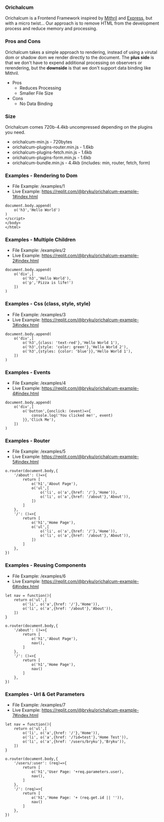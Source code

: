 ### Orichalcum

Orichalcum is a Frontend Framework inspired by [Mithril](https://mithril.js.org/) and [Express](https://expressjs.com/), but with a micro twist... Our approach is to remove HTML from the development process and reduce memory and processing. 
&nbsp;

### Pros and Cons

Orichalcum takes a simple approach to rendering, instead of using a virutal dom or shadow dom we render directly to the document. The **plus side** is that we don't have to expend additional processing on observers or rerendering, but the **downside** is that we don't support data binding like Mithril.
&nbsp;

* Pros
    * Reduces Processing
    * Smaller File Size
* Cons
    * No Data Binding

### Size

Orichalcum comes 720b-4.4kb uncompressed depending on the plugins you need.  

* orichalcum-min.js - 720bytes
* orichalcum-plugins-router.min.js - 1.6kb
* orichalcum-plugins-fetch.min.js - 1.6kb
* orichalcum-plugins-form.min.js - 1.6kb
* orichalcum-bundle.min.js - 4.4kb (includes: min, router, fetch, form)

### Examples - Rendering to Dom

* File Example: /examples/1
* Live Example: https://replit.com/@bryku/orichalcum-example-1#index.html

```
document.body.append(
    o('h3','Hello World')
)
</script>
</body>
</html>
```

### Examples - Multiple Children

* File Example: /examples/2
* Live Example: https://replit.com/@bryku/orichalcum-example-2#index.html

```
document.body.append(
    o('div',[
        o('h3','Hello World'),
        o('p','Pizza is life!')
    ])
)
```

### Examples - Css (class, style, style)

* File Example: /examples/3
* Live Example: https://replit.com/@bryku/orichalcum-example-3#index.html

```
document.body.append(
    o('div',[
        o('h3',{class: 'text-red'},'Hello World 1'),
        o('h3',{style: 'color: green'},'Hello World 2'),
        o('h3',{styles: {color: 'blue'}},'Hello World 1'),
    ])
)
```

### Examples - Events

* File Example: /examples/4
* Live Example: https://replit.com/@bryku/orichalcum-example-4#index.html

```
document.body.append(
    o('div',[
        o('button',{onclick: (event)=>{
            console.log('You clicked me!', event)
        }},'Click Me'),
    ])
)
```

### Examples - Router

* File Example: /examples/5
* Live Example: https://replit.com/@bryku/orichalcum-example-5#index.html

```
o.router(document.body,{
    '/about': ()=>{
        return [
            o('h1','About Page'),
            o('ul',[
                o('li', o('a',{href: '/'},'Home')),
                o('li', o('a',{href: '/about'},'About')),					
            ])
        ]
    },
    '/': ()=>{
        return [
            o('h1','Home Page'),
            o('ul',[
                o('li', o('a',{href: '/'},'Home')),
                o('li', o('a',{href: '/about'},'About')),					
            ])
        ]
    },
})
```

### Examples - Reusing Components

* File Example: /examples/6
* Live Example: https://replit.com/@bryku/orichalcum-example-6#index.html

```
let nav = function(){
    return o('ul',[
        o('li', o('a',{href: '/'},'Home')),
        o('li', o('a',{href: '/about'},'About')),					
    ])
}

o.router(document.body,{
    '/about': ()=>{
        return [
            o('h1','About Page'),
            nav(),
        ]
    },
    '/': ()=>{
        return [
            o('h1','Home Page'),
            nav()
        ]
    },
})
```

### Examples - Url & Get Parameters

* File Example: /examples/7
* Live Example: https://replit.com/@bryku/orichalcum-example-7#index.html

```
let nav = function(){
    return o('ul',[
        o('li', o('a',{href: '/'},'Home')),
        o('li', o('a',{href: '/?id=test'},'Home Test')),
        o('li', o('a',{href: '/users/bryku'},'Bryku')),
    ])
}

o.router(document.body,{
    '/users/:user': (req)=>{
        return [
            o('h1','User Page: '+req.parameters.user),
            nav(),
        ]
    },
    '/': (req)=>{
        return [
            o('h1','Home Page: '+ (req.get.id || '')),
            nav()
        ]
    },
})
```
